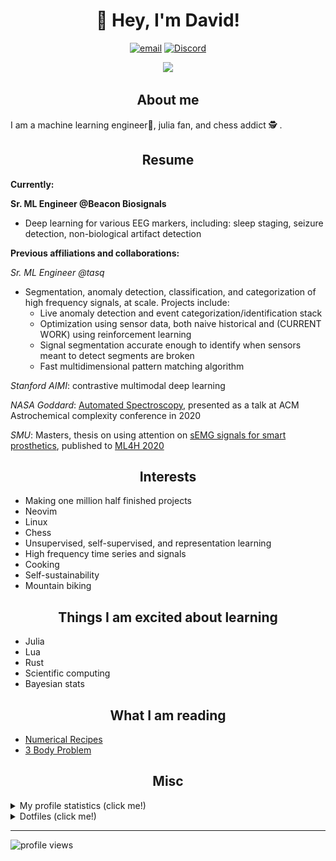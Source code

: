 <h1 align="center">👋 Hey, I'm David!</h1>
<p align="center">
  <a href="mailto:josephs.david11@gmail.com" target="_blank"><img src="https://img.shields.io/badge/Gmail-D14836?style=for-the-badge&logo=gmail&logoColor=white" alt="email" /></a>
  <a href="https://discord.com/users/795108387335307264" target="_blank"><img src="https://badgen.net/badge/icon/daveyjones01?icon=discord&label" alt="Discord" /></a>
  
  
<p align="center">
  <img alig src="https://github-profile-trophy.vercel.app/?username=josephsdavid&column=3&margin-w=15&margin-h=15" />
</p>


</p>

<h2 align="center">About me</h2> 

I am a machine learning engineer🚀, julia fan, and chess addict 🕵 .


<h2 align="center">Resume</h2>

**Currently:**

**Sr. ML Engineer @Beacon Biosignals**
- Deep learning for various EEG markers, including: sleep staging, seizure detection, non-biological artifact detection
 

**Previous affiliations and collaborations:**
 
 *Sr. ML Engineer @tasq*

  - Segmentation, anomaly detection, classification, and categorization of high frequency signals, at scale. Projects include:
    - Live anomaly detection and event categorization/identification stack
    - Optimization using sensor data, both naive historical and (CURRENT WORK) using reinforcement learning
    - Signal segmentation accurate enough to identify when sensors meant to detect segments are broken
    - Fast multidimensional pattern matching algorithm

*Stanford AIMI*: contrastive multimodal deep learning  

*NASA Goddard*: [Automated Spectroscopy](https://github.com/josephsdavid/autospec), presented as a talk at ACM Astrochemical complexity conference in 2020 

*SMU*: Masters, thesis on using attention on [sEMG signals for smart prosthetics](https://github.com/josephsdavid/semg_repro), published to [ML4H 2020](https://arxiv.org/pdf/2006.03645.pdf)


<h2 align="center">Interests</h2>

- Making one million half finished projects
- Neovim
- Linux
- Chess
- Unsupervised, self-supervised, and representation learning
- High frequency time series and signals
- Cooking
- Self-sustainability
- Mountain biking


<h2 align="center">Things I am excited about learning</h2>

- Julia
- Lua
- Rust
- Scientific computing
- Bayesian stats


<h2 align="center">What I am reading</h2>

- [Numerical Recipes](http://www.numerical.recipes/)
- [3 Body Problem](https://www.amazon.com/Three-Body-Problem-Remembrance-Earths-Past/dp/0765377063)


<h2 align="center">Misc</h2>
<details>
<summary>My profile statistics (click me!)</summary>
<br>

[![](https://raw.githubusercontent.com/josephsdavid/josephsdavid/main/profile-summary-card-output/vue/0-profile-details.svg)](https://github.com/vn7n24fzkq/github-profile-summary-cards)
[![](https://raw.githubusercontent.com/josephsdavid/josephsdavid/main/profile-summary-card-output/vue/1-repos-per-language.svg)](https://github.com/vn7n24fzkq/github-profile-summary-cards) [![](https://raw.githubusercontent.com/josephsdavid/josephsdavid/main/profile-summary-card-output/vue/2-most-commit-language.svg)](https://github.com/vn7n24fzkq/github-profile-summary-cards)
[![](https://raw.githubusercontent.com/josephsdavid/josephsdavid/main/profile-summary-card-output/vue/3-stats.svg)](https://github.com/vn7n24fzkq/github-profile-summary-cards) [![](https://raw.githubusercontent.com/josephsdavid/josephsdavid/main/profile-summary-card-output/vue/4-productive-time.svg)](https://github.com/vn7n24fzkq/github-profile-summary-cards)

</details>


<details closed>
<summary>Dotfiles (click me!)</summary>
<br>

[Neovim configuration](https://github.com/josephsdavid/neovim2)

[Linux dotfiles](https://github.com/josephsdavid/dots)

</details>

---

![profile views](https://komarev.com/ghpvc/?username=josephsdavid)

